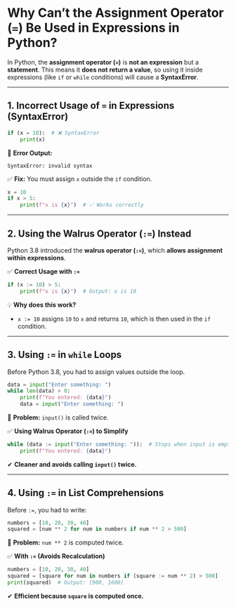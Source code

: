 # **Why Can’t the Assignment Operator (`=`) Be Used in Expressions in Python?**  

In Python, the **assignment operator (`=`)** is **not an expression** but a **statement**. This means it **does not return a value**, so using it inside expressions (like `if` or `while` conditions) will cause a **SyntaxError**.  

---

## **1. Incorrect Usage of `=` in Expressions (SyntaxError)**  
```python
if (x = 10):  # ❌ SyntaxError
    print(x)
```
🔴 **Error Output:**  
```
SyntaxError: invalid syntax
```
✅ **Fix:** You must assign `x` outside the `if` condition.  
```python
x = 10
if x > 5:
    print(f"x is {x}")  # ✅ Works correctly
```
---

## **2. Using the Walrus Operator (`:=`) Instead**  
Python 3.8 introduced the **walrus operator (`:=`)**, which **allows assignment within expressions**.  

✅ **Correct Usage with `:=`**
```python
if (x := 10) > 5:
    print(f"x is {x}")  # Output: x is 10
```
💡 **Why does this work?**  
- `x := 10` assigns `10` to `x` and returns `10`, which is then used in the `if` condition.

---

## **3. Using `:=` in `while` Loops**  
Before Python 3.8, you had to assign values outside the loop.  
```python
data = input("Enter something: ")
while len(data) > 0:
    print(f"You entered: {data}")
    data = input("Enter something: ")
```
🔴 **Problem:** `input()` is called twice.  

✅ **Using Walrus Operator (`:=`) to Simplify**  
```python
while (data := input("Enter something: ")):  # Stops when input is empty
    print(f"You entered: {data}")
```
✔ **Cleaner and avoids calling `input()` twice.**  

---

## **4. Using `:=` in List Comprehensions**
Before `:=`, you had to write:  
```python
numbers = [10, 20, 30, 40]
squared = [num ** 2 for num in numbers if num ** 2 > 500]
```
🔴 **Problem:** `num ** 2` is computed twice.  

✅ **With `:=` (Avoids Recalculation)**  
```python
numbers = [10, 20, 30, 40]
squared = [square for num in numbers if (square := num ** 2) > 500]
print(squared)  # Output: [900, 1600]
```
✔ **Efficient because `square` is computed once.**  

